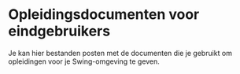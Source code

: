 # Opleidingsdocumenten voor eindgebruikers

Je kan hier bestanden posten met de documenten die je gebruikt om opleidingen voor je Swing-omgeving te geven.
